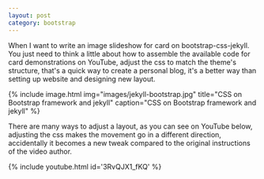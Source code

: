 ```yaml
---
layout: post
category: bootstrap
---
```


When I want to write an image slideshow for card on bootstrap-css-jekyll. You just need to think a little about how to assemble the available code for card demonstrations on YouTube, adjust the css to match the theme's structure, that's a quick way to create a personal blog, it's a better way than setting up website and designing new layout.

{% include image.html
            img="images/jekyll-bootstrap.jpg"
            title="CSS on Bootstrap framework and jekyll"
            caption="CSS on Bootstrap framework and jekyll" %}

There are many ways to adjust a layout, as you can see on YouTube below, adjusting the css makes the movement go in a different direction, accidentally it becomes a new tweak compared to the original instructions of the video author.

{% include youtube.html id='3RvQJX1_fKQ' %}
